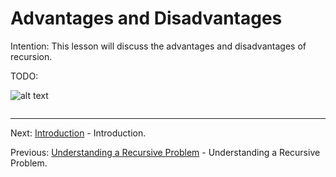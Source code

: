 # Advantages and Disadvantages

Intention: This lesson will discuss the advantages and disadvantages of recursion.

TODO:

![alt text](../../etc/recursion/img.png "Img")

```java

```

<hr>

Next: [Introduction](chapter_8.md "Introduction") - Introduction.

Previous: [Understanding a Recursive Problem](chapter_6.md "Understanding a Recursive Problem") - 
Understanding a Recursive Problem.
